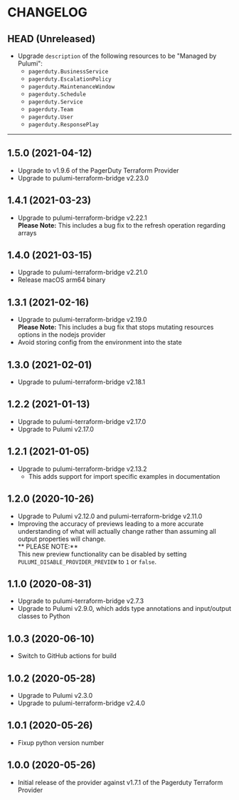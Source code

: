 CHANGELOG
=========

## HEAD (Unreleased)
* Upgrade `description` of the following resources to be "Managed by Pulumi":
  - `pagerduty.BusinessService`
  - `pagerduty.EscalationPolicy`
  - `pagerduty.MaintenanceWindow`
  - `pagerduty.Schedule`
  - `pagerduty.Service`
  - `pagerduty.Team`
  - `pagerduty.User`
  - `pagerduty.ResponsePlay`

---

## 1.5.0 (2021-04-12)
* Upgrade to v1.9.6 of the PagerDuty Terraform Provider
* Upgrade to pulumi-terraform-bridge v2.23.0

## 1.4.1 (2021-03-23)
* Upgrade to pulumi-terraform-bridge v2.22.1  
  **Please Note:** This includes a bug fix to the refresh operation regarding arrays

## 1.4.0 (2021-03-15)
* Upgrade to pulumi-terraform-bridge v2.21.0
* Release macOS arm64 binary

## 1.3.1 (2021-02-16)
* Upgrade to pulumi-terraform-bridge v2.19.0  
  **Please Note:** This includes a bug fix that stops mutating resources options in the nodejs provider
* Avoid storing config from the environment into the state

## 1.3.0 (2021-02-01)
* Upgrade to pulumi-terraform-bridge v2.18.1

## 1.2.2 (2021-01-13)
* Upgrade to pulumi-terraform-bridge v2.17.0
* Upgrade to Pulumi v2.17.0

## 1.2.1 (2021-01-05)
* Upgrade to pulumi-terraform-bridge v2.13.2
  * This adds support for import specific examples in documentation

## 1.2.0 (2020-10-26)
* Upgrade to Pulumi v2.12.0 and pulumi-terraform-bridge v2.11.0
* Improving the accuracy of previews leading to a more accurate understanding of what will actually change rather than assuming all output properties will change.  
  ** PLEASE NOTE:**  
  This new preview functionality can be disabled by setting `PULUMI_DISABLE_PROVIDER_PREVIEW` to `1` or `false`.

## 1.1.0 (2020-08-31)
* Upgrade to pulumi-terraform-bridge v2.7.3
* Upgrade to Pulumi v2.9.0, which adds type annotations and input/output classes to Python

## 1.0.3 (2020-06-10)
* Switch to GitHub actions for build

## 1.0.2 (2020-05-28)
* Upgrade to Pulumi v2.3.0
* Upgrade to pulumi-terraform-bridge v2.4.0

## 1.0.1 (2020-05-26)
* Fixup python version number

## 1.0.0 (2020-05-26)
* Initial release of the provider against v1.7.1 of the Pagerduty Terraform Provider
